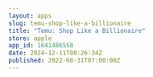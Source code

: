 ```yaml
---
layout: apps
slug: temu-shop-like-a-billionaire
title: "Temu: Shop Like a Billionaire"
store: apple
app_id: 1641486558
date: 2024-12-11T08:26:34Z
published: 2022-08-31T07:00:00Z
---
```

